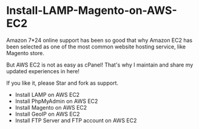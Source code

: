 Install-LAMP-Magento-on-AWS-EC2
===============================



Amazon 7*24 online support has been so good that why Amazon EC2 has been selected as one of the most common website hosting service, like Magento store.

But AWS EC2 is not as easy as cPanel! That's why I maintain and share my updated experiences in here!

If you like it, please Star and fork as support.

- Install LAMP on AWS EC2 <br />
- Install PhpMyAdmin on AWS EC2 <br />
- Install Magento on AWS EC2<br />
- Install GeoIP on AWS EC2 <br />
- Install FTP Server and FTP account on AWS EC2

